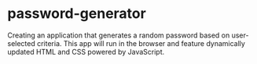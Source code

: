 # password-generator
Creating an application that generates a random password based on user-selected criteria. This app will run in the browser and feature dynamically updated HTML and CSS powered by JavaScript.
